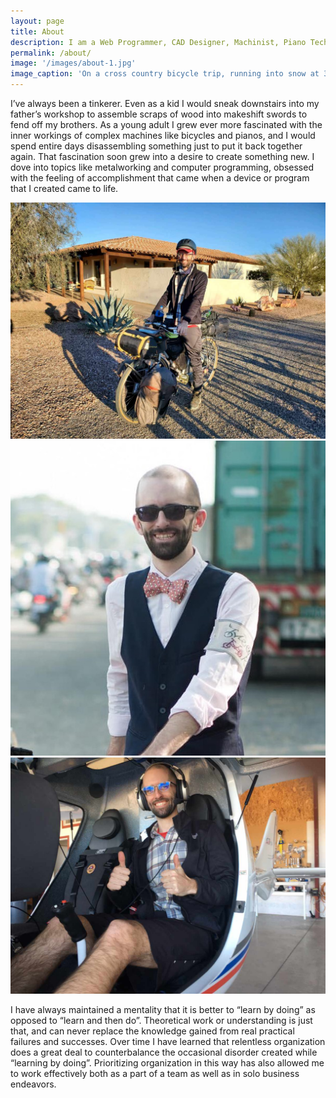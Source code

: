 ```yaml
---
layout: page
title: About
description: I am a Web Programmer, CAD Designer, Machinist, Piano Technician and Bicycle Mechanic currently living in Portland, Oregon. In 2018, I recieved the the Huayu Enrichment Scholarship from the Taiwan Ministry of Education and subsequently studied Mandarin Chinese in Taiwan for four years.
permalink: /about/
image: '/images/about-1.jpg'
image_caption: 'On a cross country bicycle trip, running into snow at 3300 feet near Mt. Rainier'
---
```


I’ve always been a tinkerer. Even as a kid I would sneak downstairs into my father’s workshop to assemble scraps of wood into makeshift swords to fend off my brothers. As a young adult I grew ever more fascinated with the inner workings of complex machines like bicycles and pianos, and I would spend entire days disassembling something just to put it back together again. That fascination soon grew into a desire to create something new. I dove into topics like metalworking and computer programming, obsessed with the feeling of accomplishment that came when a device or program that I created came to life.

<div class="gallery-box">
  <div class="gallery">
    <img src="/images/about-2.jpg" loading="lazy">
    <img src="/images/profile.jpg" loading="lazy">
    <img src="/images/about-3.jpg" loading="lazy">
  </div>
</div>

I have always maintained a mentality that it is better to “learn by doing” as opposed to “learn and then do”. Theoretical work or understanding is just that, and can never replace the knowledge gained from real practical failures and successes. Over time I have learned that relentless organization does a great deal to counterbalance the occasional disorder created while “learning by doing”. Prioritizing organization in this way has also allowed me to work effectively both as a part of a team as well as in solo business endeavors.
